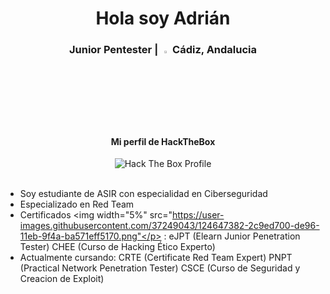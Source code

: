 <div align="center">
  <h1> Hola soy Adrián </h1>
</div>

<div align="center">
<h3> Junior Pentester | <img width="3%" src="https://user-images.githubusercontent.com/37249043/124646244-b0f05a80-de94-11eb-9779-9bbb3b0711fe.png"</p> Cádiz, Andalucia </h3> 
    <h4>Mi perfil de HackTheBox</h4>
  <a title="Hack The Box Profile" href="https://app.hackthebox.eu/profile/497437">
  </a>
<img src="http://www.hackthebox.eu/badge/image/497437" alt="Hack The Box Profile"></img>
</div>
</br>

-  Soy estudiante de ASIR con especialidad en Ciberseguridad
-  Especializado en Red Team
-  Certificados <img width="5%" src="https://user-images.githubusercontent.com/37249043/124647382-2c9ed700-de96-11eb-9f4a-ba571eff5170.png"</p> : 
  eJPT (Elearn Junior Penetration Tester) 
  CHEE (Curso de Hacking Ético Experto)
- Actualmente cursando:
  CRTE (Certificate Red Team Expert)
  PNPT (Practical Network Penetration Tester)
  CSCE (Curso de Seguridad y Creacion de Exploit)
